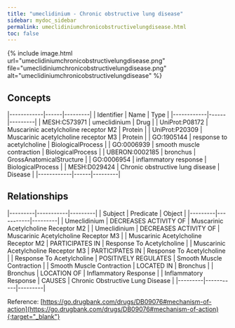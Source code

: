 ```yaml
---
title: "umeclidinium - Chronic obstructive lung disease"
sidebar: mydoc_sidebar
permalink: umeclidiniumchronicobstructivelungdisease.html
toc: false 
---
```


{% include image.html url="umeclidiniumchronicobstructivelungdisease.png" file="umeclidiniumchronicobstructivelungdisease.png" alt="umeclidiniumchronicobstructivelungdisease" %}

## Concepts

|------------|------|---------|
| Identifier | Name | Type    |
|------------|------|---------|
| MESH:C573971 | umeclidinium | Drug |
| UniProt:P08172 | Muscarinic acetylcholine receptor M2 | Protein |
| UniProt:P20309 | Muscarinic acetylcholine receptor M3 | Protein |
| GO:1905144 | response to acetylcholine | BiologicalProcess |
| GO:0006939 | smooth muscle contraction | BiologicalProcess |
| UBERON:0002185 | bronchus | GrossAnatomicalStructure |
| GO:0006954 | inflammatory response | BiologicalProcess |
| MESH:D029424 | Chronic obstructive lung disease | Disease |
|------------|------|---------|

## Relationships

|---------|-----------|---------|
| Subject | Predicate | Object  |
|---------|-----------|---------|
| Umeclidinium | DECREASES ACTIVITY OF | Muscarinic Acetylcholine Receptor M2 |
| Umeclidinium | DECREASES ACTIVITY OF | Muscarinic Acetylcholine Receptor M3 |
| Muscarinic Acetylcholine Receptor M2 | PARTICIPATES IN | Response To Acetylcholine |
| Muscarinic Acetylcholine Receptor M3 | PARTICIPATES IN | Response To Acetylcholine |
| Response To Acetylcholine | POSITIVELY REGULATES | Smooth Muscle Contraction |
| Smooth Muscle Contraction | LOCATED IN | Bronchus |
| Bronchus | LOCATION OF | Inflammatory Response |
| Inflammatory Response | CAUSES | Chronic Obstructive Lung Disease |
|---------|-----------|---------|

Reference: [https://go.drugbank.com/drugs/DB09076#mechanism-of-action](https://go.drugbank.com/drugs/DB09076#mechanism-of-action){:target="_blank"}